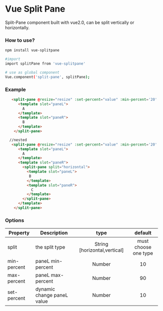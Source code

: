 # Vue Split Pane

Split-Pane component built with vue2.0, can be split vertically or horizontally.


### How to use?
```bash
npm install vue-splitpane

#import
import splitPane from 'vue-splitpane'

# use as global component
Vue.component('split-pane', splitPane);
```

### Example

```html
   <split-pane @resize="resize" :set-percent="value" :min-percent='20' :default-percent='30' split="vertical">
      <template slot="paneL">
        A
      </template>
      <template slot="paneR">
        B
      </template>
    </split-pane>
```

```html
  //nested
   <split-pane @resize="resize" :set-percent="value" :min-percent='20' :default-percent='30' split="vertical">
      <template slot="paneL">
        A
      </template>
      <template slot="paneR">
        <split-pane split="horizontal">
          <template slot="paneL">
           B
          </template>
          <template slot="paneR">
            C
          </template>
        </split-pane>
      </template>
    </split-pane>
```

### Options
|    Property    |    Description   |   type   |	default	|
| -----------------  | ---------------- | :--------: | :----------: |
| split       | the split type |String [horizontal,vertical] |must choose one type |
| min-percent         | paneL min-percent           |Number | 10 |
| max-percent         | paneL max-percent           |Number | 90 |
| set-percent         | dynamic change paneL value  |Number | 10 |

